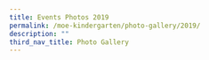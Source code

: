 ```yaml
---
title: Events Photos 2019
permalink: /moe-kindergarten/photo-gallery/2019/
description: ""
third_nav_title: Photo Gallery
---
```

